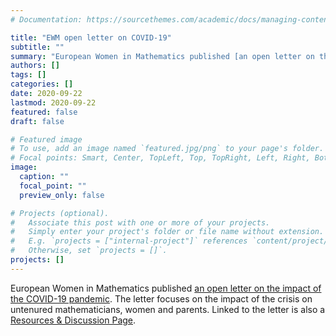 ```yaml
---
# Documentation: https://sourcethemes.com/academic/docs/managing-content/

title: "EWM open letter on COVID-19"
subtitle: ""
summary: "European Women in Mathematics published [an open letter on the impact of the COVID-19 pandemic](https://www.europeanwomeninmaths.org/ewm-open-letter-on-the-covid-19-pandemic/). The letter focuses on the impact of the crisis on untenured mathematicians, women and parents. Linked to the letter is also a [Resources & Discussion Page](https://www.europeanwomeninmaths.org/corona-crisis-resources-discussion/)."
authors: []
tags: []
categories: []
date: 2020-09-22
lastmod: 2020-09-22
featured: false
draft: false

# Featured image
# To use, add an image named `featured.jpg/png` to your page's folder.
# Focal points: Smart, Center, TopLeft, Top, TopRight, Left, Right, BottomLeft, Bottom, BottomRight.
image:
  caption: ""
  focal_point: ""
  preview_only: false

# Projects (optional).
#   Associate this post with one or more of your projects.
#   Simply enter your project's folder or file name without extension.
#   E.g. `projects = ["internal-project"]` references `content/project/deep-learning/index.md`.
#   Otherwise, set `projects = []`.
projects: []
---
```

European Women in Mathematics published [an open letter on the impact of the COVID-19 pandemic](https://www.europeanwomeninmaths.org/ewm-open-letter-on-the-covid-19-pandemic/). The letter focuses on the impact of the crisis on untenured mathematicians, women and parents. Linked to the letter is also a [Resources & Discussion Page](https://www.europeanwomeninmaths.org/corona-crisis-resources-discussion/).